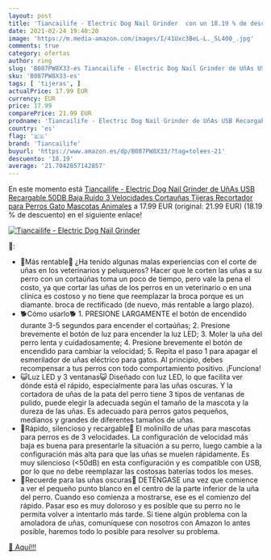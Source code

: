 ```yaml
---
layout: post
title: 'Tiancailife - Electric Dog Nail Grinder  con un 18.19 % de descuento'
date: 2021-02-24 19:40:20
image: 'https://m.media-amazon.com/images/I/41Uxc3BeL-L._SL400_.jpg'
comments: true
category: ofertas
author: ring
slug: 'B087PW8X33-es Tiancailife - Electric Dog Nail Grinder de UñAs USB...'
sku: 'B087PW8X33-es'
tags: [ 'tijeras', ]
actualPrice: 17.99 EUR
currency: EUR
price: 17.99
comparePrice: 21.99 EUR
prodname: 'Tiancailife - Electric Dog Nail Grinder de UñAs USB Recargable 50DB Baja Ruido 3 Velocidades Cortauñas Tijeras Recortador para Perros Gato Mascotas Animales'
country: 'es'
flag: '🇪🇸'
brand: 'Tiancailife'
buyurl: 'https://www.amazon.es/dp/B087PW8X33/?tag=tolees-21'
descuento: '18.19'
average: '21.7042857142857'
---
```


En este momento está [Tiancailife - Electric Dog Nail Grinder de UñAs USB Recargable 50DB Baja Ruido 3 Velocidades Cortauñas Tijeras Recortador para Perros Gato Mascotas Animales](https://www.amazon.es/dp/B087PW8X33/?tag=tolees-21) a 17.99 EUR (original: 21.99 EUR) (18.19 %  de descuento) en el siguiente enlace!

[![Tiancailife - Electric Dog Nail Grinder ](https://m.media-amazon.com/images/I/41Uxc3BeL-L._SL400_.jpg)](https://www.amazon.es/dp/B087PW8X33/?tag=tolees-21)

🔎:

- 🐶Más rentable🐶 ¿Ha tenido algunas malas experiencias con el corte de uñas en los veterinarios y peluqueros? Hacer que le corten las uñas a su perro con un cortaúñas toma un poco de tiempo, pero vale la pena el costo, ya que cortar las uñas de los perros en un veterinario o en una clínica es costoso y no tiene que reemplazar la broca porque es un diamante. broca de rectificado (de nuevo, más rentable a largo plazo).
- 🐕Cómo usarlo🐕 1. PRESIONE LARGAMENTE el botón de encendido durante 3-5 segundos para encender el cortaúñas; 2. Presione brevemente el botón de luz para encender la luz LED; 3. Moler la uña del perro lenta y cuidadosamente; 4. Presione brevemente el botón de encendido para cambiar la velocidad; 5. Repita el paso 1 para apagar el esmerilador de uñas eléctrico para gatos. Al principio, debes recompensar a tus perros con todo comportamiento positivo. ¡Funciona!
- 😺Luz LED y 3 ventanas😺 Diseñado con luz LED, lo que facilita ver dónde está el rápido, especialmente para las uñas oscuras. Y la cortadora de uñas de la pata del perro tiene 3 tipos de ventanas de pulido, puede elegir la adecuada según el tamaño de la mascota y la dureza de las uñas. Es adecuado para perros gatos pequeños, medianos y grandes de diferentes tamaños de uñas.
- 🐰Rápido, silencioso y recargable🐰 El molinillo de uñas para mascotas para perros es de 3 velocidades. La configuración de velocidad más baja es buena para presentarle la situación a su perro, luego cambie a la configuración más alta para que las uñas se muelen rápidamente. Es muy silencioso (<50dB) en esta configuración y es compatible con USB, por lo que no debe reemplazar las costosas baterías todos los meses.
- 🐇Recuerde para las uñas oscuras🐇 DETÉNGASE una vez que comience a ver el pequeño punto blanco en el centro de la parte inferior de la uña del perro. Cuando eso comienza a mostrarse, ese es el comienzo del rápido. Pasar eso es muy doloroso y es posible que su perro no le permita volver a intentarlo más tarde. Si tiene algún problema con la amoladora de uñas, comuníquese con nosotros con Amazon lo antes posible, haremos todo lo posible para resolver su problema.

[🛒 Aquí!!!](https://www.amazon.es/dp/B087PW8X33/?tag=tolees-21)

